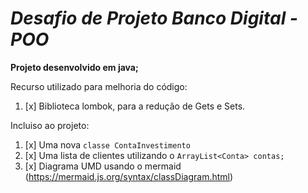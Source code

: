 

# ***Desafio de Projeto Banco Digital -POO***

**Projeto desenvolvido em java;**


Recurso utilizado para melhoria do código: 


1. [x] Biblioteca lombok, para a redução de Gets e Sets.


Incluiso ao projeto:
1. [x] Uma nova `classe ContaInvestimento`
2. [x] Uma lista de clientes utilizando o `ArrayList<Conta> contas;`
3. [x] Diagrama UMD usando o  mermaid (https://mermaid.js.org/syntax/classDiagram.html)
